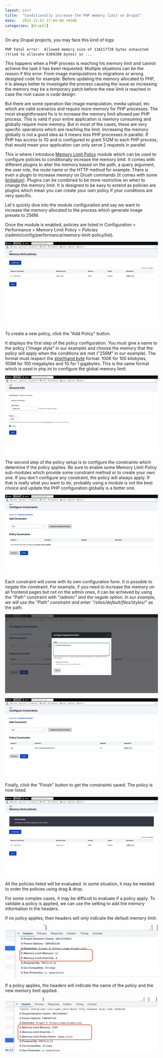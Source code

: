 ```yaml
---
layout: post
title:  "Conditionally increase the PHP memory limit on Drupal"
date:   2022-12-01 17:00:00 +0100
categories: [drupal]
---
```

On any Drupal projects, you may face this kind of logs:
```
PHP Fatal error:  Allowed memory size of 134217728 bytes exhausted (tried to allocate 6369280 bytes) in ...
```

This happens when a PHP process is reaching his memory limit and cannot achieve the
task it has been requested. Multiple situations can be the reason if this error. From image
manipulations to migrations or wrong designed code for example. Before
updating the memory allocated to PHP, it is always better to investigate the 
process causing the issue as increasing the memory may be a temporary patch before
the new limit is reached in case the root cause is code design.

But there are some operation like image manipulation, media upload, etc which are
valid scenarios and require more memory for PHP processes. The most straightforward
fix is to increase the memory limit allowed per PHP process. This is valid if your
entire application is memory consuming and globally require more memory. But in most of
the cases, these are very specific operations which are reaching the limit. Increasing
the memory globally is not a good idea as it means less PHP processes in parallel. If
PHP has access to 1G and is configured to grant 512M to each PHP process, that would
mean your application can only serve 2 requests in parallel.

This is where I introduce [Memory Limit Policy](https://www.drupal.org/project/memory_limit_policy)
module which can be used to configure policies to conditionally increase the memory
limit. It comes with different plugins to alter the memory based on the path, a query argument,
the user role, the route name or the HTTP method for example. There is even a plugin to
increase memory on Drush commands (it comes with some [limitation](https://www.drupal.org/project/memory_limit_policy/issues/3276442)). Plugins can be combined
to be more restrictive on when to change the memory limit. It is designed to be easy to extend as policies 
are plugins which mean you can create your own policy if your conditions are very
specific.

Let's quickly dive into the module configuration and say we want to increase the
memory allocated to the process which generate image presets to 256M.

Once the module is enabled, policies are listed in
Configuration > Performance > Memory Limit Policy > Policies
(/admin/config/performance/memory-limit-policy/list).

![](../static/img/_posts/2022-12-01-drupal-memory-limit/memory-limit-list.png)

To create a new policy, click the "Add Policy" button.

It displays the first step of
the policy configuration. You must give a name to the policy ("Image style" in our example) and choose the memory that the
policy will apply when the conditions are met ("256M" in our example). The format must respect the [shorthand byte](https://www.php.net/manual/en/faq.using.php#faq.using.shorthandbytes) format.
100K for 100 kilobytes, 100M for 100 megabytes and 1G for 1 gigabytes. This is the same
format which is used in php.ini to configure the global memory limit.

![](../static/img/_posts/2022-12-01-drupal-memory-limit/memory-limit-create-step-1.png)

The second step of the policy setup is to configure the constraints which determine if the
policy applies. Be sure to enable some Memory Limit Policy sub-modules which provide
some constraint method or to create your own one. If you don't configure any constraint,
the policy will always apply. If that is really what you want to do, probably using a module
is not the best choice and update the PHP configuration globally is a better one.

![](../static/img/_posts/2022-12-01-drupal-memory-limit/memory-limit-create-step-2.png)

Each constraint will come with its own configuration form. It is possible to negate the
constraint. For example, if you need to increase the memory on all frontend pages but not
on the admin ones, it can be achieved by using the "Path" constraint with "/admin/*" and the
negate option. In our example, we will use the "Path" constraint and enter "/sites/default/files/styles/*"
as the path.

![](../static/img/_posts/2022-12-01-drupal-memory-limit/memory-limit-create-step-path.png)

![](../static/img/_posts/2022-12-01-drupal-memory-limit/memory-limit-create-step-2-bis.png)

Finally, click the "Finish" button to get the constraints saved. The policy is now listed.

![](../static/img/_posts/2022-12-01-drupal-memory-limit/memory-limit-list-2.png)

All the policies listed will be evaluated. In some situation, it may be needed to
order the policies using drag & drop.

For some complex cases, it may be difficult to evaluate if a policy apply. To validate
a policy is applied, we can use the setting to add the memory information in the headers.

If no policy applies, then headers will only indicate the default memory limit.

![](../static/img/_posts/2022-12-01-drupal-memory-limit/memory-limit-headers-2.png)

If a policy applies, the headers will indicate the name of the policy and the new memory
limit applied.

![](../static/img/_posts/2022-12-01-drupal-memory-limit/memory-limit-headers.png)
